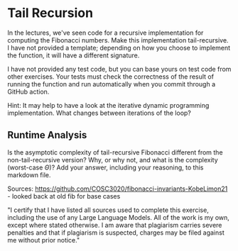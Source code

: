 # Tail Recursion

In the lectures, we've seen code for a recursive implementation for computing
the Fibonacci numbers. Make this implementation tail-recursive. I have not
provided a template; depending on how you choose to implement the function, it
will have a different signature.

I have not provided any test code, but you can base yours on test code from
other exercises. Your tests must check the correctness of the result of running
the function and run automatically when you commit through a GitHub action.

Hint: It may help to have a look at the iterative dynamic programming
implementation. What changes between iterations of the loop?

## Runtime Analysis

Is the asymptotic complexity of tail-recursive Fibonacci different from the
non-tail-recursive version? Why, or why not, and what is the complexity
(worst-case $\Theta$)? Add your answer, including your reasoning, to this
markdown file.

Sources:
https://github.com/COSC3020/fibonacci-invariants-KobeLimon21 -  looked back at old fib for base cases 

"I certify that I have listed all sources used to complete this exercise, including the use of any Large Language Models. All of the work is my own, except where stated otherwise. I am aware that plagiarism carries severe penalties and that if plagiarism is suspected, charges may be filed against me without prior notice." 
